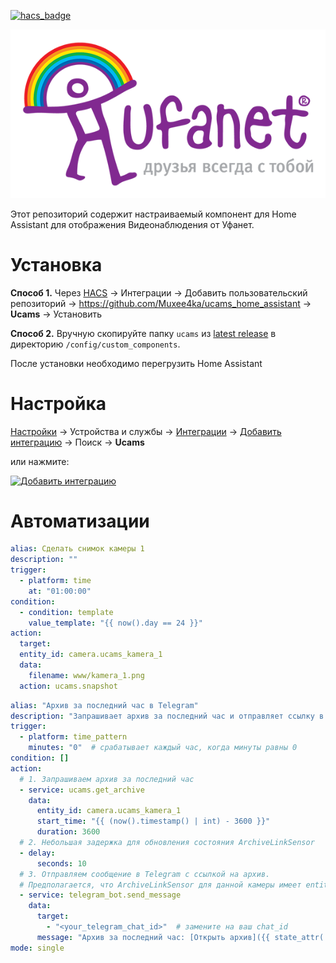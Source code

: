 [![hacs_badge](https://img.shields.io/badge/HACS-Custom-41BDF5.svg?style=for-the-badge)](https://github.com/hacs/integration)

![ucams 1](images/icons/logo.png)

Этот репозиторий содержит настраиваемый компонент для Home Assistant для отображения Видеонаблюдения от Уфанет.

# Установка

**Способ 1.** Через [HACS](https://hacs.xyz/) &rarr; Интеграции &rarr; Добавить пользовательский
репозиторий &rarr; https://github.com/Muxee4ka/ucams_home_assistant &rarr; **Ucams** &rarr; Установить

**Способ 2.** Вручную скопируйте папку `ucams`
из [latest release](https://github.com/Muxee4ka/ucams_home_assistant/releases/latest) в
директорию `/config/custom_components`.

После установки необходимо перегрузить Home Assistant

# Настройка

[Настройки](https://my.home-assistant.io/redirect/config) &rarr; Устройства и службы
&rarr; [Интеграции](https://my.home-assistant.io/redirect/integrations)
&rarr; [Добавить интеграцию](https://my.home-assistant.io/redirect/config_flow_start?domain=ucams) &rarr; Поиск &rarr; **Ucams**

или нажмите:

[![Добавить интеграцию](https://my.home-assistant.io/badges/config_flow_start.svg)](https://my.home-assistant.io/redirect/config_flow_start?domain=ucams)

# Автоматизации

```yaml
alias: Сделать снимок камеры 1
description: ""
trigger:
  - platform: time
    at: "01:00:00"
condition:
  - condition: template
    value_template: "{{ now().day == 24 }}"
action:
  target:
  entity_id: camera.ucams_kamera_1
  data:
    filename: www/kamera_1.png
  action: ucams.snapshot
```

```yaml
alias: "Архив за последний час в Telegram"
description: "Запрашивает архив за последний час и отправляет ссылку в Telegram."
trigger:
  - platform: time_pattern
    minutes: "0"  # срабатывает каждый час, когда минуты равны 0
condition: []
action:
  # 1. Запрашиваем архив за последний час
  - service: ucams.get_archive
    data:
      entity_id: camera.ucams_kamera_1
      start_time: "{{ (now().timestamp() | int) - 3600 }}"
      duration: 3600
  # 2. Небольшая задержка для обновления состояния ArchiveLinkSensor
  - delay:
      seconds: 10
  # 3. Отправляем сообщение в Telegram с ссылкой на архив.
  # Предполагается, что ArchiveLinkSensor для данной камеры имеет entity_id sensor.archive_link_kamera16_3podezd_kryltso
  - service: telegram_bot.send_message
    data:
      target:
        - "<your_telegram_chat_id>"  # замените на ваш chat_id
      message: "Архив за последний час: [Открыть архив]({{ state_attr('sensor.archive_link_kamera16_3podezd_kryltso', 'archive_url') }})"
mode: single
```